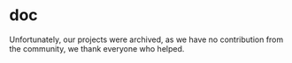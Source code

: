 # doc
Unfortunately, our projects were archived, as we have no contribution from the community, we thank everyone who helped.
